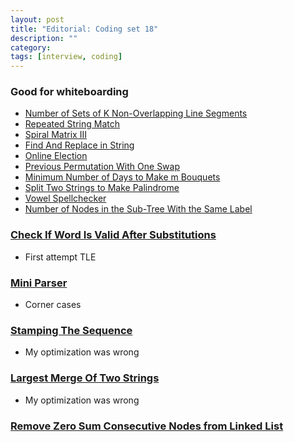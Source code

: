 ```yaml
---
layout: post
title: "Editorial: Coding set 18" 
description: ""
category: 
tags: [interview, coding]
--- 
```


### Good for whiteboarding

* [Number of Sets of K Non-Overlapping Line Segments](https://leetcode.com/submissions/detail/412869778/)
* [Repeated String Match](https://leetcode.com/submissions/detail/413109081/)
* [Spiral Matrix III](https://leetcode.com/submissions/detail/413186272/)
* [Find And Replace in String](https://leetcode.com/submissions/detail/414724795/)
* [Online Election](https://leetcode.com/submissions/detail/414729106/)
* [Previous Permutation With One Swap](https://leetcode.com/submissions/detail/415070360/)
* [Minimum Number of Days to Make m Bouquets](https://leetcode.com/submissions/detail/415074020/)
* [Split Two Strings to Make Palindrome](https://leetcode.com/submissions/detail/416555734/)
* [Vowel Spellchecker](https://leetcode.com/submissions/detail/416888783/)
* [Number of Nodes in the Sub-Tree With the Same Label](https://leetcode.com/submissions/detail/417644911/)

### [Check If Word Is Valid After Substitutions](https://leetcode.com/submissions/detail/413940655/)
* First attempt TLE

### [Mini Parser](https://leetcode.com/submissions/detail/416577220/)
* Corner cases

### [Stamping The Sequence](https://leetcode.com/submissions/detail/451242884/)
* My optimization was wrong

### [Largest Merge Of Two Strings](https://leetcode.com/submissions/detail/453252532/)
* My optimization was wrong

### [Remove Zero Sum Consecutive Nodes from Linked List](https://leetcode.com/submissions/detail/386447149/)
